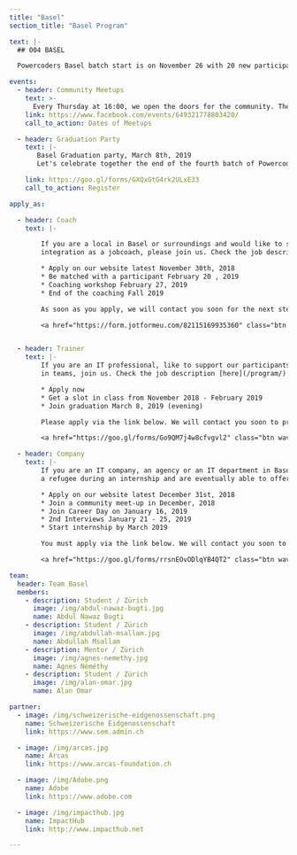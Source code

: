 ```yaml
---
title: "Basel"
section_title: "Basel Program"

text: |-
  ## 004 BASEL

  Powercoders Basel batch start is on November 26 with 20 new participants, 4 females, 16 males and from 7 nations.

events:
  - header: Community Meetups
    text: >-
      Every Thursday at 16:00, we open the doors for the community. There will be a progress presentation and a cultural presentation followed by snacks and drinks.
    link: https://www.facebook.com/events/649321778803420/
    call_to_action: Dates of Meetups

  - header: Graduation Party
    text: |-
       Basel Graduation party, March 8th, 2019
       Let's celebrate together the end of the fourth batch of Powercoders

    link: https://goo.gl/forms/GXQxGtG4rk2ULxE33
    call_to_action: Register

apply_as:

  - header: Coach
    text: |-

        If you are a local in Basel or surroundings and would like to support a participant in her or his professional
        integration as a jobcoach, please join us. Check the job description [here](/program/)

        * Apply on our website latest November 30th, 2018
        * Be matched with a participant February 20 , 2019
        * Coaching workshop February 27, 2019
        * End of the coaching Fall 2019

        As soon as you apply, we will contact you soon for the next steps.

        <a href="https://form.jotformeu.com/82115169935360" class="btn waves-effect waves-light pwc-red" target="_blank">Apply</a>


  - header: Trainer
    text: |-
        If you are an IT professional, like to support our participants solving IT challenges and like to work
        in teams, join us. Check the job description [here](/program/)

        * Apply now
        * Get a slot in class from November 2018 - February 2019
        * Join graduation March 8, 2019 (evening)

        Please apply via the link below. We will contact you soon to present our curriculum.

        <a href="https://goo.gl/forms/Go9QM7j4w8cfvgvl2" class="btn waves-effect waves-light pwc-red" target="_blank">Apply</a>

  - header: Company
    text: |-
        If you are an IT company, an agency or an IT department in Basel or around Basel, are eager to support
        a refugee during an internship and are eventually able to offer an IT job in the long-run, join us.

        * Apply on our website latest December 31st, 2018
        * Join a community meet-up in December, 2018
        * Join Career Day on January 16, 2019
        * 2nd Interviews January 21 - 25, 2019
        * Start internship by March 2019

        You must apply via the link below. We will contact you soon to schedule a meeting or a call.

        <a href="https://goo.gl/forms/rrsnEOvODlqYB4QT2" class="btn waves-effect waves-light pwc-red" target="_blank">Apply</a>

team:
  header: Team Basel
  members:
    - description: Student / Zürich
      image: /img/abdul-nawaz-bugti.jpg
      name: Abdul Nawaz Bugti
    - description: Student / Zürich
      image: /img/abdullah-msallam.jpg
      name: Abdullah Msallam
    - description: Mentor / Zürich
      image: /img/agnes-nemethy.jpg
      name: Agnes Néméthy
    - description: Student / Zürich
      image: /img/alan-omar.jpg
      name: Alan Omar

partner:
  - image: /img/schweizerische-eidgenossenschaft.png
    name: Schweizerische Eidgenossenschaft
    link: https://www.sem.admin.ch

  - image: /img/arcas.jpg
    name: Arcas
    link: https://www.arcas-foundation.ch

  - image: /img/Adobe.png
    name: Adobe
    link: https://www.adobe.com

  - image: /img/impacthub.jpg
    name: ImpactHub
    link: http://www.impacthub.net

---
```

